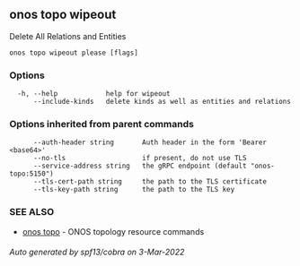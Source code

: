 ## onos topo wipeout

Delete All Relations and Entities

```
onos topo wipeout please [flags]
```

### Options

```
  -h, --help            help for wipeout
      --include-kinds   delete kinds as well as entities and relations
```

### Options inherited from parent commands

```
      --auth-header string       Auth header in the form 'Bearer <base64>'
      --no-tls                   if present, do not use TLS
      --service-address string   the gRPC endpoint (default "onos-topo:5150")
      --tls-cert-path string     the path to the TLS certificate
      --tls-key-path string      the path to the TLS key
```

### SEE ALSO

* [onos topo](onos_topo.md)	 - ONOS topology resource commands

###### Auto generated by spf13/cobra on 3-Mar-2022
